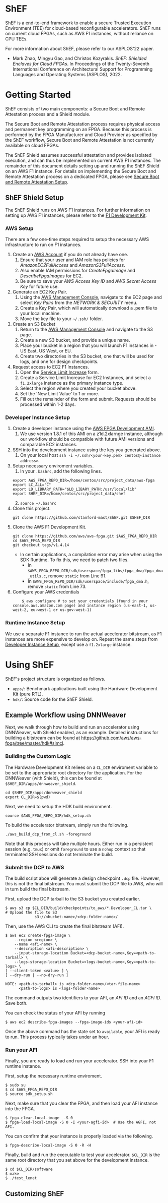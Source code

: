 # ShEF
ShEF is a end-to-end framework to enable a secure Trusted Execution Environment (TEE) for cloud-based reconfigurable accelerators.
ShEF runs on current cloud FPGAs, such as AWS F1 instances, without reliance on CPU TEEs.

For more information about ShEF, please refer to our ASPLOS'22 paper.
- Mark Zhao, Mingyu Gao, and Christos Kozyrakis. *ShEF: Shielded Enclaves for Cloud FPGAs*. In Proceedings of the Twenty-Seventh International Conference on Architectural Support for Programming Languages and Operating Systems (ASPLOS), 2022.

# Getting Started
ShEF consists of two main components: a Secure Boot and Remote Attestation process and a Shield module.

The Secure Boot and Remote Attestation process requires physical access and permanent key programming on an FPGA.
Because this process is performed by the FPGA Manufacturer and Cloud Provider as specified by the ShEF workflow, Secure Boot and Remote Attestation is not currently available on cloud FPGAs.

The ShEF Shield assumes successful attestation and provides isolated execution, and can thus be implemented on current AWS F1 instances.
The remainder of this document details setting up and running the ShEF Shield on an AWS F1 instance.
For details on implementing the Secure Boot and Remote Attestation process on a dedicated FPGA, please see [Secure Boot and Remote Attestation Setup](ATTESTATION_SETUP).

## ShEF Shield Setup
The ShEF Shield runs on AWS F1 instances. 
For further information on setting up AWS F1 instances, please refer to the [F1 Development Kit](https://github.com/aws/aws-fpga).

### AWS Setup
There are a few one-time steps required to setup the necessary AWS infrastructure to run on F1 instances.
1. Create an [AWS Account](https://aws.amazon.com/) if you do not already have one.
    1. Ensure that your user and IAM role has policies for *AmazonEC2FullAccess* and *AmazonS3FullAccess*.
    2. Also enable IAM permissions for *CreateFpgaImage* and *DescribeFpgaImages* for EC2.
    2. Be sure to save your *AWS Access Key ID* and *AWS Secret Access Key* for future use.
2. Generate an EC2 Key Pair.
    1. Using the [AWS Management Console](https://console.aws.amazon.com/), navigate to the EC2 page and select *Key Pairs* from the *NETWORK & SECURITY* menu.
    2. Create a Key Pair, which will automatically download a .pem file to your local machine.
    3. Move the key file to your `~/.ssh/` folder.
3. Create an S3 Bucket
    1. Return to the [AWS Management Console](https://console.aws.amazon.com/) and navigate to the S3 page.
    2. Create a new S3 bucket, and provide a unique name.
    3. Place your bucket in a region that you will launch F1 instances in - US East, US West, or EU.
    4. Create two directories in the S3 bucket, one that will be used for logs, and one for design checkpoints.
4. Request access to EC2 F1 Instances. 
    1. Open the [Service Limit Increase](http://aws.amazon.com/contact-us/ec2-request) form.
    2. Create a Service Limit Increase for EC2 Instances, and select a `f1.2xlarge` instance as the primary instance type.
    3. Select the region where you created your bucket above.
    4. Set the 'New Limit Value' to 1 or more.
    5. Fill out the remainder of the form and submit. Requests should be processed within 1-2 days.


### Developer Instance Setup
1. Create a developer instance using the [AWS FPGA Development AMI](\url{https://aws.amazon.com/marketplace/pp/prodview-gimv3gqbpe57k?ref=cns_1clkPro}).
    1. We use version 1.8.1 of this AMI on a z1d.2xlarnge instance, although our workflow should be compatible with future AMI versions and comparable EC2 instances.
2. SSH into the development instance using the key you generated above.
    1. On your local host `ssh -i ~/.ssh/<your-key.pem> centos@<instance address>`.
3. Setup necessary enviroment variables.
    1. In your `.bashrc`, add the following lines.
    ```
    export AWS_FPGA_REPO_DIR=/home/centos/src/project_data/aws-fpga
    export LC_ALL="C"
    export LD_LIBRARY_PATH="$LD_LIBARY_PATH:/usr/local/lib"
    export SHEF_DIR=/home/centos/src/project_data/shef
    ```
    2. `source ~/.bashrc`
3. Clone this project.
    ```
    git clone https://github.com/stanford-mast/ShEF.git $SHEF_DIR
    ```
4. Clone the AWS F1 Development Kit.
    ```
    git clone https://github.com/aws/aws-fpga.git $AWS_FPGA_REPO_DIR
    cd $AWS_FPGA_REPO_DIR
    git checkout tags/v1.4.14
    ```
    - In certain applications, a compilation error may arise when using the SDK Runtime. To fix this, we need to patch two files.
        - In `$AWS_FPGA_REPO_DIR/sdk/userspace/fpga_libs/fpga_dma/fpga_dma_utils.c`, remove `static` from Line 91.
        - In `$AWS_FPGA_REPO_DIR/sdk/userspace/include/fpga_dma.h`, remove `static` from Line 73.
5. Configure your AWS credentials
    ```
        $ aws configure # to set your credentials (found in your console.aws.amazon.com page) and instance region (us-east-1, us-west-2, eu-west-1 or us-gov-west-1)
    ```

### Runtime Instance Setup
We use a separate F1 instance to run the actual accelerator bitstream, as F1 instances are more expensive to develop on.
Repeat the same steps from [Developer Instance Setup](#developer-instance-setup), except use a `f1.2xlarge` instance.


# Using ShEF
ShEF's project structure is organized as follows.
- `apps/`: Benchmark applications built using the Hardware Development Kit (pure RTL).
- `hdk/`: Source code for the ShEF Shield.

## Example Workflow using DNNWeaver
Next, we walk through how to build and run an accelerator using DNNWeaver, with Shield enabled, as an example.
Detailed instructions for building a bitstream can be found at https://github.com/aws/aws-fpga/tree/master/hdk#simcl.

### Building the Custom Logic
The Hardware Development Kit reliees on a `CL_DIR` enviroment variable to be set to the appropriate root directory for the application.
For the DNNWeaver (with Shield), this can be found at `$SHEF_DIR/apps/dnnweaver_shield`.

```
cd $SHEF_DIR/apps/dnnweaver_shield
export CL_DIR=$(pwd)
```

Next, we need to setup the HDK build environment.
```
source $AWS_FPGA_REPO_DIR/hdk_setup.sh
```

To build the accelerator bitstream, simply run the following.
```
./aws_build_dcp_from_cl.sh -foreground
```
Note that this process will take multiple hours. Either run in a persistent session (e.g. `tmux`) or omit `foreground` to use a `nohup` context so that terminated SSH sessions do not terminate the build.

### Submit the DCP to AWS
The build script aboe will generate a design checkpoint `.dcp` file. However, this is not the final bitstream.
You must submit the DCP file to AWS, who will in turn build the final bitstream.

First, upload the DCP tarball to the S3 bucket you created earlier.
```
$ aws s3 cp $CL_DIR/build/checkpoints/to_aws/*.Developer_CL.tar \       # Upload the file to S3
             s3://<bucket-name>/<dcp-folder-name>/
```

Then, use the AWS CLI to create the final bitstream (AFI).
```
$ aws ec2 create-fpga-image \
    --region <region> \
    --name <afi-name> \
    --description <afi-description> \
    --input-storage-location Bucket=<dcp-bucket-name>,Key=<path-to-tarball> \
    --logs-storage-location Bucket=<logs-bucket-name>,Key=<path-to-logs> \
[ --client-token <value> ] \
[ --dry-run | --no-dry-run ]

NOTE: <path-to-tarball> is <dcp-folder-name>/<tar-file-name>
      <path-to-logs> is <logs-folder-name>
```

The command outputs two identifiers to your AFI, an *AFI ID* and an *AGFI ID*. Save both.

You can check the status of your AFI by running 
```
$ aws ec2 describe-fpga-images --fpga-image-ids <your-afi-id>
```

Once the above command has the state set to `available`, your AFI is ready to run. 
This process typically takes under an hour.

### Run your AFI
Finally, you are ready to load and run your accelerator.
SSH into your F1 runtime instance.

First, setup the necessary runtime enviroment.
```
$ sudo su
$ cd $AWS_FPGA_REPO_DIR
$ source sdk_setup.sh
```

Next, make sure that you clear the FPGA, and then load your AFI instance into the FPGA.
```
$ fpga-clear-local-image  -S 0
$ fpga-load-local-image -S 0 -I <your-agfi-id>  # Use the AGFI, not AFI.
```

You can confirm that your instance is properly loaded via the following.

```
$ fpga-describe-local-image -S 0 -R -H
```

Finally, build and run the executable to test your accelerator. `$CL_DIR` is the same root directory that you set above for the development instance.
```
$ cd $CL_DIR/software
$ make
$ ./test_lenet
```

## Customizing ShEF


